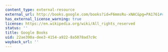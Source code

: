 ```yaml
---
content_type: external-resource
external_url: http://books.google.com/books?id=F6mmsRu-xNAC&pg=PA1761#v=onepage
has_external_license_warning: true
license: https://en.wikipedia.org/wiki/All_rights_reserved
status: ''
title: Google Books
uid: 22ae398a-dee3-4154-a922-8a5078ad7c9c
wayback_url: ''
---
```

